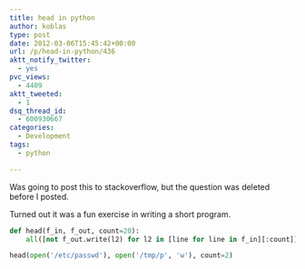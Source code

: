 ```yaml
---
title: head in python
author: koblas
type: post
date: 2012-03-06T15:45:42+00:00
url: /p/head-in-python/436
aktt_notify_twitter:
  - yes
pvc_views:
  - 4409
aktt_tweeted:
  - 1
dsq_thread_id:
  - 600930667
categories:
  - Development
tags:
  - python

---
```

Was going to post this to stackoverflow, but the question was deleted before I posted.

Turned out it was a fun exercise in writing a short program.

```python
def head(f_in, f_out, count=20):
    all([not f_out.write(l2) for l2 in [line for line in f_in][:count]])

head(open('/etc/passwd'), open('/tmp/p', 'w'), count=2)
```
